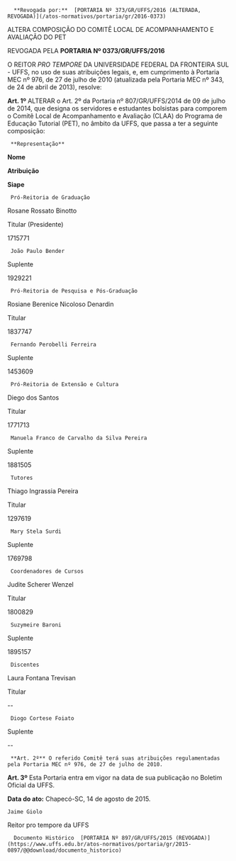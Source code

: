       **Revogada por:**  [PORTARIA Nº 373/GR/UFFS/2016 (ALTERADA, REVOGADA)](/atos-normativos/portaria/gr/2016-0373) 

   ALTERA COMPOSIÇÃO DO COMITÊ LOCAL DE ACOMPANHAMENTO E AVALIAÇÃO DO PET  

REVOGADA PELA **PORTARIA Nº 0373/GR/UFFS/2016**

 O REITOR *PRO TEMPORE* DA UNIVERSIDADE FEDERAL DA FRONTEIRA SUL - UFFS, no uso de suas atribuições legais, e, em cumprimento à Portaria MEC nº 976, de 27 de julho de 2010 (atualizada pela Portaria MEC nº 343, de 24 de abril de 2013), resolve:

 **Art. 1º** ALTERAR o Art. 2º da Portaria nº 807/GR/UFFS/2014 de 09 de julho de 2014, que designa os servidores e estudantes bolsistas para comporem o Comitê Local de Acompanhamento e Avaliação (CLAA) do Programa de Educação Tutorial (PET), no âmbito da UFFS, que passa a ter a seguinte composição:

     **Representação**

   **Nome**

   **Atribuição**

   **Siape**

     Pró-Reitoria de Graduação

   Rosane Rossato Binotto

   Titular (Presidente)

   1715771

     João Paulo Bender

   Suplente

   1929221

     Pró-Reitoria de Pesquisa e Pós-Graduação

   Rosiane Berenice Nicoloso Denardin

   Titular

   1837747

     Fernando Perobelli Ferreira

   Suplente

   1453609

     Pró-Reitoria de Extensão e Cultura

   Diego dos Santos

   Titular

   1771713

     Manuela Franco de Carvalho da Silva Pereira

   Suplente

   1881505

     Tutores

   Thiago Ingrassia Pereira

   Titular

   1297619

     Mary Stela Surdi

   Suplente

   1769798

     Coordenadores de Cursos

   Judite Scherer Wenzel

   Titular

   1800829

     Suzymeire Baroni

   Suplente

   1895157

     Discentes

   Laura Fontana Trevisan

   Titular

   --

     Diogo Cortese Foiato

   Suplente

   --

     **Art. 2º** O referido Comitê terá suas atribuições regulamentadas pela Portaria MEC nº 976, de 27 de julho de 2010.

 **Art. 3º** Esta Portaria entra em vigor na data de sua publicação no Boletim Oficial da UFFS.

  

   **Data do ato:** Chapecó-SC, 14 de agosto de 2015.   
 

    Jaime Giolo   
 Reitor pro tempore da UFFS 

      Documento Histórico  [PORTARIA Nº 897/GR/UFFS/2015 (REVOGADA)](https://www.uffs.edu.br/atos-normativos/portaria/gr/2015-0897/@@download/documento_historico)     
      